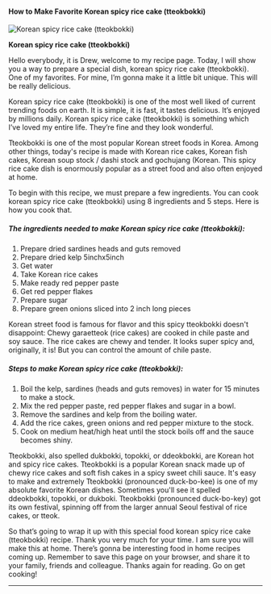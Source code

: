             

#### How to Make Favorite Korean spicy rice cake (tteokbokki)

![Korean spicy rice cake (tteokbokki)](https://img-global.cpcdn.com/recipes/9b00c94754412af4/751x532cq70/korean-spicy-rice-cake-tteokbokki-recipe-main-photo.jpg)

**Korean spicy rice cake (tteokbokki)**

Hello everybody, it is Drew, welcome to my recipe page. Today, I will show you a way to prepare a special dish, korean spicy rice cake (tteokbokki). One of my favorites. For mine, I’m gonna make it a little bit unique. This will be really delicious.

Korean spicy rice cake (tteokbokki) is one of the most well liked of current trending foods on earth. It is simple, it is fast, it tastes delicious. It’s enjoyed by millions daily. Korean spicy rice cake (tteokbokki) is something which I’ve loved my entire life. They’re fine and they look wonderful.

Tteokbokki is one of the most popular Korean street foods in Korea. Among other things, today's recipe is made with Korean rice cakes, Korean fish cakes, Korean soup stock / dashi stock and gochujang (Korean. This spicy rice cake dish is enormously popular as a street food and also often enjoyed at home.

To begin with this recipe, we must prepare a few ingredients. You can cook korean spicy rice cake (tteokbokki) using 8 ingredients and 5 steps. Here is how you cook that.

##### The ingredients needed to make Korean spicy rice cake (tteokbokki):

1.  Prepare dried sardines heads and guts removed
2.  Prepare dried kelp 5inchx5inch
3.  Get water
4.  Take Korean rice cakes
5.  Make ready red pepper paste
6.  Get red pepper flakes
7.  Prepare sugar
8.  Prepare green onions sliced into 2 inch long pieces

Korean street food is famous for flavor and this spicy tteokbokki doesn't disappoint: Chewy garaetteok (rice cakes) are cooked in chile paste and soy sauce. The rice cakes are chewy and tender. It looks super spicy and, originally, it is! But you can control the amount of chile paste.

##### Steps to make Korean spicy rice cake (tteokbokki):

1.  Boil the kelp, sardines (heads and guts removes) in water for 15 minutes to make a stock.
2.  Mix the red pepper paste, red pepper flakes and sugar in a bowl.
3.  Remove the sardines and kelp from the boiling water.
4.  Add the rice cakes, green onions and red pepper mixture to the stock.
5.  Cook on medium heat/high heat until the stock boils off and the sauce becomes shiny.

Tteokbokki, also spelled dukbokki, topokki, or ddeokbokki, are Korean hot and spicy rice cakes. Tteokbokki is a popular Korean snack made up of chewy rice cakes and soft fish cakes in a spicy sweet chili sauce. It's easy to make and extremely Tteokbokki (pronounced duck-bo-kee) is one of my absolute favorite Korean dishes. Sometimes you'll see it spelled ddeokbokki, topokki, or dukboki. Tteokbokki (pronounced duck-bo-key) got its own festival, spinning off from the larger annual Seoul festival of rice cakes, or tteok.

So that’s going to wrap it up with this special food korean spicy rice cake (tteokbokki) recipe. Thank you very much for your time. I am sure you will make this at home. There’s gonna be interesting food in home recipes coming up. Remember to save this page on your browser, and share it to your family, friends and colleague. Thanks again for reading. Go on get cooking!

* * *